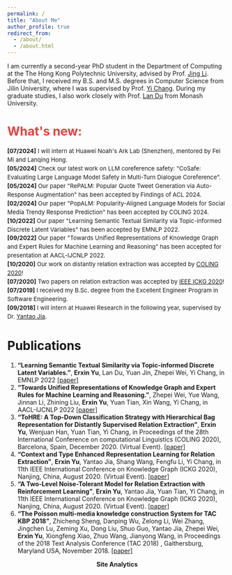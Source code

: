 ```yaml
---
permalink: /
title: "About Me"
author_profile: true
redirect_from: 
  - /about/
  - /about.html
---
```


I am currently a second-year PhD student in the Department of Computing at the The Hong Kong Polytechnic University, advised by Prof. [Jing Li](https://www4.comp.polyu.edu.hk/~jing1li/).
Before that, I received my B.S. and M.S. degrees in Computer Science from Jilin University, where I was  supervised by Prof. [Yi Chang](http://yichang-cs.com/). During my graduate studies, I also work closely with Prof. [Lan Du](https://dulann.github.io/) from Monash University.

<h1 style="color: rgb(231, 65, 65);"><b>What's new:</b></h1>
<div style="line-height: 1.5em; font-size: 0.95em">
  <p>
  <b>[07/2024]</b> I will intern at Huawei Noah's Ark Lab (Shenzhen), mentored by Fei Mi and Lanqing Hong.<br>
  <b>[05/2024]</b> Check our latest work on LLM coreference safety: "CoSafe: Evaluating Large Language Model Safety in Multi-Turn Dialogue Coreference".<br>
  <b>[05/2024]</b> Our paper "RePALM: Popular Quote Tweet Generation via Auto-Response Augmentation" has been accepted by Findings of ACL 2024.<br>
  <b>[02/2024]</b> Our paper "PopALM: Popularity-Aligned Language Models for Social Media Trendy Response Prediction" has been accepted by COLING 2024.<br>
  <b>[10/2022]</b> Our paper "Learning Semantic Textual Similarity via Topic-informed Discrete Latent Variables" has been accepted by EMNLP 2022.<br>
  <b>[09/2022]</b> Our paper "Towards Unified Representations of Knowledge Graph and Expert Rules for Machine Learning and Reasoning" has been accepted for presentation at AACL-IJCNLP 2022.<br>
  <b>[10/2020]</b> Our work on distantly relation extraction was accepted by <a href="https://coling2020.org/">COLING 2020</a>!<br>
  <b>[07/2020]</b> Two papers on relation extraction was accepted by <a href="http://ickg2020.bigke.org/">IEEE ICKG 2020</a>!<br>
  <b>[07/2019]</b> I received my B.Sc. degree from the Excellent Engineer Program in Software Engineering.<br>
  <b>[09/2018]</b> I will intern at Huawei Research in the following year, supervised by Dr. <a href="https://dblp.org/pid/130/0492.html">Yantao Jia</a>.<br>
  </p>
</div>

# Publications

1. **“Learning Semantic Textual Similarity via Topic-informed Discrete Latent Variables.”**, **Erxin Yu**, Lan Du, Yuan Jin, Zhepei Wei, Yi Chang, in EMNLP 2022 [[paper]](https://aclanthology.org/2022.emnlp-main.328/)
1. **“Towards Unified Representations of Knowledge Graph and Expert Rules for Machine Learning and Reasoning.”**, Zhepei Wei, Yue Wang, Jinnan Li, Zhining Liu, **Erxin Yu**, Yuan Tian, Xin Wang, Yi Chang, in AACL-IJCNLP 2022 [[paper]](https://aclanthology.org/2022.aacl-main.20.pdf)
1. **“ToHRE: A Top-Down Classification Strategy with Hierarchical Bag Representation for Distantly Supervised Relation Extraction”**, **Erxin Yu**, Wenjuan Han, Yuan Tian, Yi Chang, in Proceedings of the 28th International Conference on computational Linguistics (COLING 2020), Barcelona, Spain, December 2020. (Virtual Event). [[paper]](https://aclanthology.org/2020.coling-main.146.pdf)
1. **“Context and Type Enhanced Representation Learning for Relation Extraction”**, **Erxin Yu**, Yantao Jia, Shang Wang, Fengfu Li, Yi Chang,  in 11th IEEE International Conference on Knowledge Graph (ICKG 2020), Nanjing, China, August 2020. (Virtual Event). [[paper]](https://ieeexplore.ieee.org/document/9194521)
1. **“A Two-Level Noise-Tolerant Model for Relation Extraction with Reinforcement Learning”**,  **Erxin Yu**,  Yantao Jia, Yuan Tian, Yi Chang, in 11th IEEE International Conference on Knowledge Graph (ICKG 2020), Nanjing, China, August 2020. (Virtual Event). [[paper]](https://ieeexplore.ieee.org/document/9194528)
1. **“The Poisson multi-media knowledge construction System for TAC KBP 2018”**, Zhicheng Sheng, Danping Wu, Zelong Li, Wei Zhang, Jingchen Lu, Zeming Xu, Dong Liu, Shuo Guo, Yantao Jia, Zhepei Wei, **Erxin Yu**,  Xiongfeng Xiao, Zhuo Wang, Jianyong Wang, in Proceedings of the 2018 Text Analysis Conference (TAC 2018) , Gaithersburg, Maryland USA, November 2018. [[paper]](https://www.semanticscholar.org/paper/The-Poisson-multi-media-knowledge-construction-for-Sheng-Wu/8cb0baa1fed8f46b82466b6fd378a21a0faefb09)

<center><b>Site Analytics</b></center>
<script type='text/javascript' id='clustrmaps' src='//cdn.clustrmaps.com/map_v2.js?cl=ffffff&w=386&t=tt&d=gigmUpaCJlv-R03qztOjZX9W29yRfGKcQbKV8AJj_Q8&co=2c3e50'></script>